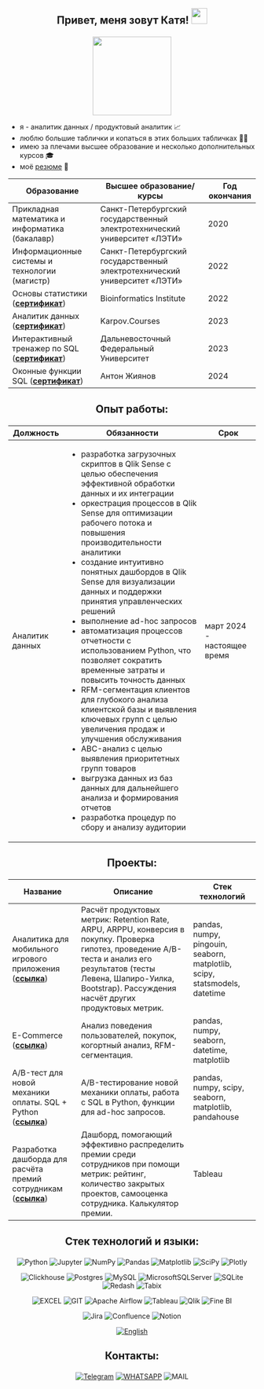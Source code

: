 ## <p align='center'>Привет, меня зовут Катя! <img src="https://github.com/blackcater/blackcater/raw/main/images/Hi.gif" height="32"/></p>
<p align='center'><img src="https://media.giphy.com/media/kG0Y9uTBGezJxLHnUl/giphy.gif" height='160'/></p>

+ я - аналитик данных / продуктовый аналитик 📈
+ люблю большие таблички и копаться в этих больших табличках ✍🏻
+ имею за плечами высшее образование и несколько дополнительных курсов 🎓
+ моё [резюме](https://github.com/lavrenkova/lavrenkova/blob/main/resume.pdf) 📝

<div align='center'>

|**Образование**|**Высшее образование/курсы**|**Год окончания**|
|----------------|-----------------|--------|
|Прикладная математика и информатика (бакалавр)|Санкт-Петербургский государственный электротехнический университет «ЛЭТИ»|2020|
|Информационные системы и технологии (магистр)|Санкт-Петербургский государственный электротехнический университет «ЛЭТИ»|2022|
|Основы статистики (__[сертификат](https://github.com/lavrenkova/lavrenkova/blob/main/stats.pdf)__)|Bioinformatics Institute|2022|
|Аналитик данных (__[сертификат](https://github.com/lavrenkova/lavrenkova/blob/main/da_rus.pdf)__)|Karpov.Courses|2023|
|Интерактивный тренажер по SQL (__[сертификат](https://github.com/lavrenkova/lavrenkova/blob/main/SQL.pdf)__)|Дальневосточный Федеральный Университет|2023|
|Оконные функции SQL (__[сертификат](https://github.com/lavrenkova/lavrenkova/blob/main/window_sql.pdf)__)|Антон Жиянов|2024|
</div>

## <p align='center'>Опыт работы:</p>
<div align='center'>

|**Должность**|**Обязанности**|**Срок**|
|----------------|-----------------|--------|
|Аналитик данных|<ul><li> разработка загрузочных скриптов в Qlik Sense с целью обеспечения эффективной обработки данных и их интеграции</li><li> оркестрация процессов в Qlik Sense для оптимизации рабочего потока и повышения производительности аналитики</li><li>создание интуитивно понятных дашбордов в Qlik Sense для визуализации данных и поддержки принятия управленческих решений</li><li>выполнение ad-hoc запросов</li><li>автоматизация процессов отчетности с использованием Python, что позволяет сократить временные затраты и повысить точность данных</li><li>RFM-сегментация клиентов для глубокого анализа клиентской базы и выявления ключевых групп с целью увеличения продаж и улучшения обслуживания</li><li>ABC-анализ с целью выявления приоритетных групп товаров</li><li>выгрузка данных из баз данных для дальнейшего анализа и формирования отчетов</li><li>разработка процедур по сбору и анализу аудитории</li></ul>|март 2024 - настоящее время|
</div>

## <p align='center'>Проекты:</p>
<div align='center'>

|Название|Описание|Стек технологий|
|--------|-----------|-----------|
|Аналитика для мобильного игрового приложения (__[ссылка](https://github.com/lavrenkova/mobile_games)__)|Расчёт продуктовых метрик: Retention Rate, ARPU, ARPPU, конверсия в покупку. Проверка гипотез, проведение A/B-теста и анализ его результатов (тесты Левена, Шапиро-Уилка, Bootstrap). Рассуждения насчёт других продуктовых метрик.|pandas, numpy, pingouin, seaborn, matplotlib, scipy, statsmodels, datetime|
|E-Commerce (__[ссылка](https://github.com/lavrenkova/e_commerce)__)|Анализ поведения пользователей, покупок, когортный анализ, RFM-сегментация.|pandas, numpy, seaborn, datetime, matplotlib|
|A/B-тест для новой механики оплаты. SQL + Python (__[ссылка](https://github.com/lavrenkova/payment_and_students)__)|A/B-тестирование новой механики оплаты, работа с SQL в Python, функции для ad-hoc запросов.|pandas, numpy, scipy, seaborn, matplotlib, pandahouse|
|Разработка дашборда для расчёта премий сотрудникам (__[ссылка](https://github.com/lavrenkova/salary_bonus_dash)__)|Дашборд, помогающий эффективно распределить премии среди сотрудников при помощи метрик: рейтинг, количество закрытых проектов, самооценка сотрудника. Калькулятор премии.|Tableau|
</div>

## <p align="center">Стек технологий и языки:</p>
<div align='center'> 
  
![Python](https://img.shields.io/badge/-Python-FFF?style=for-the-badge&logo=python)
![Jupyter](https://img.shields.io/badge/-Jupyter_Notebook-FFF?style=for-the-badge&logo=Jupyter)
![NumPy](https://img.shields.io/badge/numpy-%23013243.svg?style=for-the-badge&logo=numpy&logoColor=white)
![Pandas](https://img.shields.io/badge/pandas-%23150458.svg?style=for-the-badge&logo=pandas&logoColor=white)
![Matplotlib](https://img.shields.io/badge/Matplotlib-%23ffffff.svg?style=for-the-badge&logo=Matplotlib&logoColor=black)
![SciPy](https://img.shields.io/badge/SciPy-%230C55A5.svg?style=for-the-badge&logo=scipy&logoColor=%white)
![Plotly](https://img.shields.io/badge/Plotly-%233F4F75.svg?style=for-the-badge&logo=plotly&logoColor=white)

![Clickhouse](https://img.shields.io/badge/-Clickhouse-FFF?style=for-the-badge&logo=Clickhouse)
![Postgres](https://img.shields.io/badge/-PostgreSQL-FFF?style=for-the-badge&logo=PostgreSQL)
![MySQL](https://img.shields.io/badge/-MySQL-FFF?style=for-the-badge&logo=MySQL)
![MicrosoftSQLServer](https://img.shields.io/badge/-Microsoft%20SQL%20Server-FFF?style=for-the-badge&logo=Microsoft%20SQL%20Server&logoColor=black)
![SQLite](https://img.shields.io/badge/-SQLite-A9A9A9?style=for-the-badge&logo=SQLite)
![Redash](https://img.shields.io/badge/-Redash-FFF?style=for-the-badge&logo=Redash)
![Tabix](https://img.shields.io/badge/-Tabix-FFF?style=for-the-badge&logo=Tabix)

![EXCEL](https://img.shields.io/badge/-EXCEL-FF?style=for-the-badge&logo=EXCEL)
![GIT](https://img.shields.io/badge/-GIT-FFF?style=for-the-badge&logo=GIT)
![Apache Airflow](https://img.shields.io/badge/Apache%20Airflow-017CEE?style=for-the-badge&logo=Apache%20Airflow&logoColor=white)
![Tableau](https://img.shields.io/badge/-Tableau-FFF?style=for-the-badge&logo=Tableau)
![Qlik](https://img.shields.io/badge/-Qlik-009848?style=for-the-badge&logo=qlik&logoColor=white)
![Fine BI](https://img.shields.io/badge/-FINE_BI-009AFF?style=for-the-badge&logo=FINE_BI)

![Jira](https://img.shields.io/badge/jira-%230A0FFF.svg?style=for-the-badge&logo=jira&logoColor=white)
![Confluence](https://img.shields.io/badge/confluence-%23172BF4.svg?style=for-the-badge&logo=confluence&logoColor=white)
![Notion](https://img.shields.io/badge/Notion-%23000000.svg?style=for-the-badge&logo=notion&logoColor=white)

<a href="">[![English](https://img.shields.io/badge/-English_B2-FFF?style=for-the-badge&logo=English)](https://github.com/lavrenkova/lavrenkova/blob/main/EF%20SET%20Certificate.pdf)</a>
</div>

## <p align='center'>Контакты:</p>
<div align="center">
  
<a href="">[![Telegram](https://img.shields.io/badge/-Telegram-27A7E7?style=for-the-badge&logo=telegram)](https://t.me/dontsendmenudes)</a>
<a href="">[![WHATSAPP](https://img.shields.io/badge/-WHATSAPP-28D146?style=for-the-badge&logo=whatsapp&logoColor=FFFFFF)](https://wa.me/79500300310)</a>
![MAIL](https://img.shields.io/badge/-ellavrenkova@gmail.com-FFF?style=for-the-badge&logo=gmail&logoColor=FFFFF)
</div>
